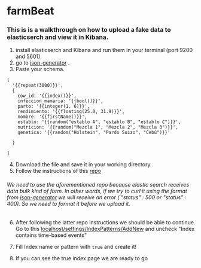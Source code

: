 # farmBeat

### This is is a walkthrough on how to upload a fake data to elasticserch and view it in Kibana.

1. install elasticserch and Kibana and run them in your terminal (port 9200 and 5601)
2. go to [json-generator](http://www.json-generator.com)
.
3. Paste your schema.
```
[
  '{{repeat(3000)}}',
  {
    cow_id: '{{index()}}',
    infeccion_mamaria: '{{bool()}}',
    parto: '{{integer(1, 6)}}',
    rendimiento: '{{floating(25.0, 31.9)}}',
    nombre: '{{firstName()}}',
    establo: '{{random("establo A", "establo B", "establo C")}}',
    nutricion: '{{random("Mezcla 1", "Mezcla 2", "Mezcla 3")}}',
    genetica: '{{random("Holstein", "Pardo Suizo", "Cebú")}}'

  }

]
```
4. Download the file and save it in your working directory.
5. Follow the instructions of this [repo](https://github.com/mradamlacey/json-to-es-bulk)

###### We need to use the aforementioned repo because elastic search receives data bulk kind of form. In other words, if we try to curl it using the format from [json-generator](http://www.json-generator.com) we will receive an error ( "status" : 500 or   "status" : 400). So we need to format it before we upload it.

6. After following the latter repo instructions we should be able to continue. Go to
this [localhost/settings/IndexPatterns/AddNew](http://localhost:5601/app/kibana#/management/kibana/index/?_g=()) and uncheck "Index contains time-based events"

7. Fill Index name or pattern with ```true``` and create it!

8. If you can see the true index page we are ready to go
